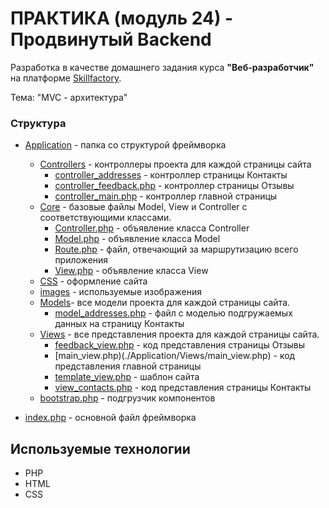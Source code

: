 # ПРАКТИКА (модуль 24) - Продвинутый Backend
Разработка в качестве домашнего задания курса **"Веб-разработчик"** на платформе [Skillfactory](https://skillfactory.ru/).

Тема: "MVC - архитектура"


### Структура
* [Application](./Application/) - папка со структурой фреймворка

    * [Controllers](./Application/Controllers/) - контроллеры проекта для каждой страницы сайта
        * [controller_addresses](./Application/Controllers/controller_addresses.php) - контроллер страницы Контакты
        * [controller_feedback.php](./Application/Controllers/controller_feedback.php) - контроллер страницы Отзывы
        * [controller_main.php](./Application/Controllers/controller_main.php) - контроллер главной страницы 
    * [Core](./Application/Core/) - базовые файлы Model, View и Controller с соответствующими классами.
        * [Controller.php](./Application/Core/Controller.php) - объявление класса Controller
        * [Model.php](./Application/Core/Model.php) - объявление класса Model
        * [Route.php](./Application/Core/Route.php) - файл, отвечающий за маршрутизацию всего приложения
        * [View.php](./Application/Core/View.php) - объявление класса View
    * [CSS](./Application/CSS/) - оформление сайта
    * [images](./Application/images/) - используемые изображения
    * [Models](./Application/Models/)- все модели проекта для каждой страницы сайта.
        * [model_addresses.php](./Application/Models/model_addresses.php) -  файл с моделью подгружаемых данных на страницу Контакты
    * [Views](./Application/Views/) - все представления проекта для каждой страницы сайта.
        * [feedback_view.php](./Application/Views/feedback_view.php) - код представления страницы Отзывы
        * [main_view.php)(./Application/Views/main_view.php) - код представления главной страницы
        * [template_view.php](./Application/Views/template_view.php) - шаблон сайта
        * [view_contacts.php](./Application/Views/view_contacts.php) - код представления страницы Контакты
    * [bootstrap.php](./Application/bootstrap.php) - подгрузчик компонентов
* [index.php](./index.php) - основной файл фреймворка
## Используемые технологии
* PHP
* HTML
* CSS


